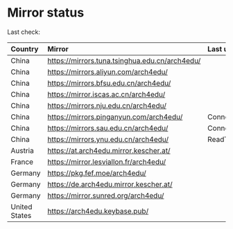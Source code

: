 <script src="./time.js"></script>
# Mirror status
Last check: <script type="text/javascript">localize(1671923940.653655);</script>

|Country|Mirror|Last update|
|:------|:-----|:----------|
|China|https://mirrors.tuna.tsinghua.edu.cn/arch4edu/|<script type="text/javascript">localize(1671906914);</script>|
|China|https://mirrors.aliyun.com/arch4edu/|<script type="text/javascript">localize(1671863437);</script>|
|China|https://mirrors.bfsu.edu.cn/arch4edu/|<script type="text/javascript">localize(1671906914);</script>|
|China|https://mirror.iscas.ac.cn/arch4edu/|<script type="text/javascript">localize(1671906914);</script>|
|China|https://mirrors.nju.edu.cn/arch4edu/|<script type="text/javascript">localize(1671863437);</script>|
|China|https://mirrors.pinganyun.com/arch4edu/|ConnectTimeout|
|China|https://mirrors.sau.edu.cn/arch4edu/|ConnectionError|
|China|https://mirrors.ynu.edu.cn/arch4edu/|ReadTimeout|
|Austria|https://at.arch4edu.mirror.kescher.at/|<script type="text/javascript">localize(1671906914);</script>|
|France|https://mirror.lesviallon.fr/arch4edu/|<script type="text/javascript">localize(1671863437);</script>|
|Germany|https://pkg.fef.moe/arch4edu/|<script type="text/javascript">localize(1671906914);</script>|
|Germany|https://de.arch4edu.mirror.kescher.at/|<script type="text/javascript">localize(1671906914);</script>|
|Germany|https://mirror.sunred.org/arch4edu/|<script type="text/javascript">localize(1671906914);</script>|
|United States|https://arch4edu.keybase.pub/|<script type="text/javascript">localize(1671863437);</script>|

<script src="./tablefilter/tablefilter.js"></script>
<script src="./table.js"></script>